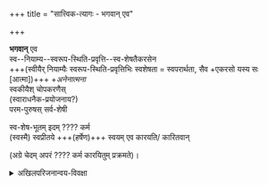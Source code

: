 +++
title = "सात्त्विक-त्यागः - भगवान् एव"

+++

**भगवान्** एव  
स्व--नियाम्य--स्वरूप-स्थिति-प्रवृत्ति--स्व-शेषतैकरसेन  
+++(स्वीयैर् नियाम्यैः स्वरूप-स्थिति-प्रवृत्तिभिः स्वशेषता = स्वपरार्थता, सैव +एकरसो यस्य सः [आत्मा])+++
+_अनेनात्मना_  
स्वकीयैश् चोपकरणैस्  
(स्वाराधनैक-प्रयोजनाय?)  
परम-पुरुषस् सर्व-शेषी  

स्व-शेष-भूतम् इदम् ???? कर्म  
(स्वस्मै) स्वप्रीतये +++(हर्षेण)+++
स्वयम् एव कारयति‌/ कारितवान्

(अग्रे चेदम् अपरं ???? कर्म कारयितुम् प्रक्रमते)। 

<details><summary>अखिलपरिजनान्वय-विवक्षा</summary>

स्वकीयेनैव कल्याणतमेन ??? कर्मणा
+अखिल-परिजन-परिच्छदान्वितं स्वात्मानं  
स्वयम् एव प्रीतं कारयितुम् उपक्रमते

(इज्यायाम् एवेवं वाच्यम् इति चिन्नाण्डवन्)
</details>


